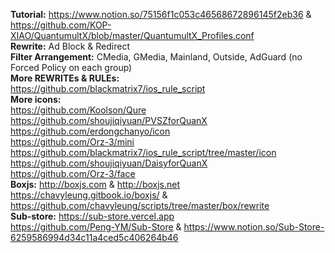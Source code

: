 **Tutorial:** https://www.notion.so/75156f1c053c46568672896145f2eb36 & https://github.com/KOP-XIAO/QuantumultX/blob/master/QuantumultX_Profiles.conf  
**Rewrite:** Ad Block & Redirect  
**Filter Arrangement:** CMedia, GMedia, Mainland, Outside, AdGuard (no Forced Policy on each group)  
**More REWRITEs & RULEs:**  
https://github.com/blackmatrix7/ios_rule_script  
**More icons:**  
https://github.com/Koolson/Qure  
https://github.com/shoujiqiyuan/PVSZforQuanX  
https://github.com/erdongchanyo/icon  
https://github.com/Orz-3/mini  
https://github.com/blackmatrix7/ios_rule_script/tree/master/icon  
https://github.com/shoujiqiyuan/DaisyforQuanX  
https://github.com/Orz-3/face  
**Boxjs:** http://boxjs.com & http://boxjs.net  
https://chavyleung.gitbook.io/boxjs/ & https://github.com/chavyleung/scripts/tree/master/box/rewrite  
**Sub-store:** https://sub-store.vercel.app  
https://github.com/Peng-YM/Sub-Store & https://www.notion.so/Sub-Store-6259586994d34c11a4ced5c406264b46  
